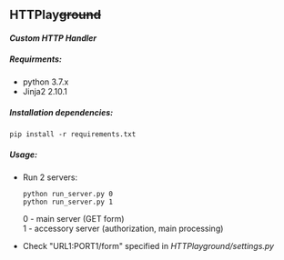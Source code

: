 ## HTTPlay~~ground~~

#### _Custom HTTP Handler_

##### Requirments:
* python 3.7.x
* Jinja2 2.10.1

##### Installation dependencies:

    pip install -r requirements.txt
    
##### Usage:
* Run 2 servers:

      python run_server.py 0
      python run_server.py 1

  0 - main server (GET form)<br>
  1 - accessory server (authorization, main processing)

* Check "URL1:PORT1/form" specified in _HTTPlayground/settings.py_
